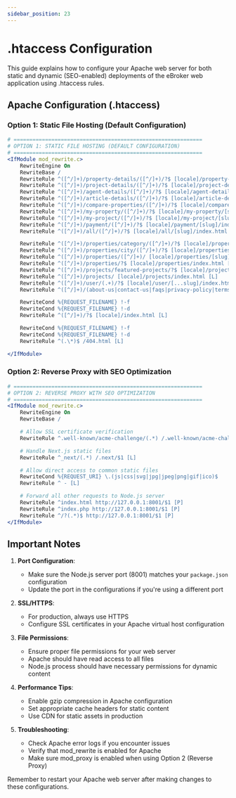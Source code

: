 ```yaml
---
sidebar_position: 23
---
```


# .htaccess Configuration

This guide explains how to configure your Apache web server for both static and dynamic (SEO-enabled) deployments of the eBroker web application using .htaccess rules.

## Apache Configuration (.htaccess)

### Option 1: Static File Hosting (Default Configuration)

```apache
# ============================================================
# OPTION 1: STATIC FILE HOSTING (DEFAULT CONFIGURATION)
# ============================================================
<IfModule mod_rewrite.c>
    RewriteEngine On
    RewriteBase /
    RewriteRule ^([^/]+)/property-details/([^/]+)/?$ [locale]/property-details/[slug]/index.html [L]
    RewriteRule ^([^/]+)/project-details/([^/]+)/?$ [locale]/project-details/[slug]/index.html [L]
    RewriteRule ^([^/]+)/agent-details/([^/]+)/?$ [locale]/agent-details/[slug]/index.html [L]
    RewriteRule ^([^/]+)/article-details/([^/]+)/?$ [locale]/article-details/[slug]/index.html [L]
    RewriteRule ^([^/]+)/compare-properties/([^/]+)/?$ [locale]/compare-properties/[slug]/index.html [L]
    RewriteRule ^([^/]+)/my-property/([^/]+)/?$ [locale]/my-property/[slug]/index.html [L]
    RewriteRule ^([^/]+)/my-project/([^/]+)/?$ [locale]/my-project/[slug]/index.html [L]
    RewriteRule ^([^/]+)/payment/([^/]+)/?$ [locale]/payment/[slug]/index.html [L]
    RewriteRule ^([^/]+)/all/([^/]+)/?$ [locale]/all/[slug]/index.html [L]

    RewriteRule ^([^/]+)/properties/category/([^/]+)/?$ [locale]/properties/category/[slug]/index.html [L]
    RewriteRule ^([^/]+)/properties/city/([^/]+)/?$ [locale]/properties/city/[slug]/index.html [L]
    RewriteRule ^([^/]+)/properties/([^/]+)/ [locale]/properties/[slug]/index.html [L]
    RewriteRule ^([^/]+)/properties/?$ [locale]/properties/index.html [L]
    RewriteRule ^([^/]+)/projects/featured-projects/?$ [locale]/projects/featured-projects/index.html [L]
    RewriteRule ^([^/]+)/projects/ [locale]/projects/index.html [L]
    RewriteRule ^([^/]+)/user/(.+)/?$ [locale]/user/[...slug]/index.html [L]
    RewriteRule ^([^/]+)/(about-us|contact-us|faqs|privacy-policy|terms-and-conditions|subscription-plan|search|all-personalized-feeds|properties-on-map)/?$ [locale]/$2/index.html [L]

    RewriteCond %{REQUEST_FILENAME} !-f
    RewriteCond %{REQUEST_FILENAME} !-d
    RewriteRule ^([^/]+)/?$ [locale]/index.html [L]

    RewriteCond %{REQUEST_FILENAME} !-f
    RewriteCond %{REQUEST_FILENAME} !-d
    RewriteRule ^(.\*)$ /404.html [L]

</IfModule>
```

### Option 2: Reverse Proxy with SEO Optimization

```apache
# ============================================================
# OPTION 2: REVERSE PROXY WITH SEO OPTIMIZATION
# ============================================================
<IfModule mod_rewrite.c>
    RewriteEngine On
    RewriteBase /

    # Allow SSL certificate verification
    RewriteRule ^.well-known/acme-challenge/(.*) /.well-known/acme-challenge/$1 [L]

    # Handle Next.js static files
    RewriteRule ^_next/(.*) /.next/$1 [L]

    # Allow direct access to common static files
    RewriteCond %{REQUEST_URI} \.(js|css|svg|jpg|jpeg|png|gif|ico)$
    RewriteRule ^ - [L]

    # Forward all other requests to Node.js server
    RewriteRule ^index.html http://127.0.0.1:8001/$1 [P]
    RewriteRule ^index.php http://127.0.0.1:8001/$1 [P]
    RewriteRule ^/?(.*)$ http://127.0.0.1:8001/$1 [P]
</IfModule>
```

## Important Notes

1. **Port Configuration**:

   - Make sure the Node.js server port (8001) matches your `package.json` configuration
   - Update the port in the configurations if you're using a different port

2. **SSL/HTTPS**:

   - For production, always use HTTPS
   - Configure SSL certificates in your Apache virtual host configuration

3. **File Permissions**:

   - Ensure proper file permissions for your web server
   - Apache should have read access to all files
   - Node.js process should have necessary permissions for dynamic content

4. **Performance Tips**:

   - Enable gzip compression in Apache configuration
   - Set appropriate cache headers for static content
   - Use CDN for static assets in production

5. **Troubleshooting**:
   - Check Apache error logs if you encounter issues
   - Verify that mod_rewrite is enabled for Apache
   - Make sure mod_proxy is enabled when using Option 2 (Reverse Proxy)

Remember to restart your Apache web server after making changes to these configurations.
